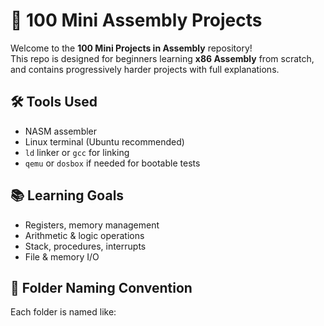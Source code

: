 # 🧠 100 Mini Assembly Projects

Welcome to the **100 Mini Projects in Assembly** repository!  
This repo is designed for beginners learning **x86 Assembly** from scratch, and contains progressively harder projects with full explanations.

## 🛠 Tools Used
- NASM assembler
- Linux terminal (Ubuntu recommended)
- `ld` linker or `gcc` for linking
- `qemu` or `dosbox` if needed for bootable tests

## 📚 Learning Goals
- Registers, memory management
- Arithmetic & logic operations
- Stack, procedures, interrupts
- File & memory I/O

## 📁 Folder Naming Convention
Each folder is named like:
